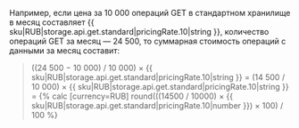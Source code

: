 Например, если цена за 10&nbsp;000 операций GET в стандартном хранилище в месяц составляет {{ sku|RUB|storage.api.get.standard|pricingRate.10|string }}, количество операций GET за месяц — 24&nbsp;500, то суммарная стоимость операций с данными за месяц составит:

> ((24&nbsp;500 − 10&nbsp;000) / 10 000) × {{ sku|RUB|storage.api.get.standard|pricingRate.10|string }} = (14&nbsp;500 / 10&nbsp;000) × {{ sku|RUB|storage.api.get.standard|pricingRate.10|string }} = {% calc [currency=RUB] round(((14500 / 10000) × {{ sku|RUB|storage.api.get.standard|pricingRate.10|number }}) × 100) / 100 %}